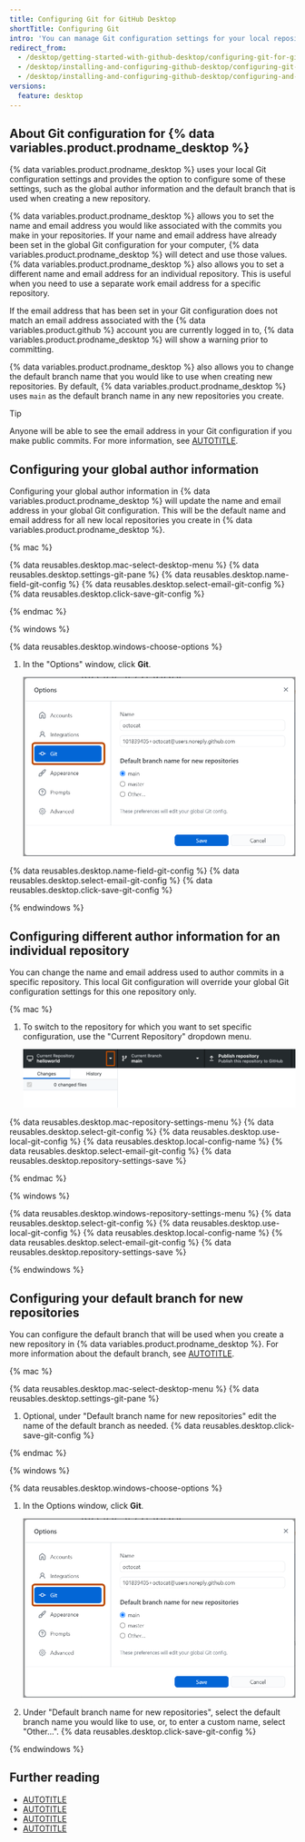 ```yaml
---
title: Configuring Git for GitHub Desktop
shortTitle: Configuring Git
intro: 'You can manage Git configuration settings for your local repositories with {% data variables.product.prodname_desktop %}.'
redirect_from:
  - /desktop/getting-started-with-github-desktop/configuring-git-for-github-desktop
  - /desktop/installing-and-configuring-github-desktop/configuring-git-for-github-desktop
  - /desktop/installing-and-configuring-github-desktop/configuring-and-customizing-github-desktop/configuring-git-for-github-desktop
versions:
  feature: desktop
---
```

## About Git configuration for {% data variables.product.prodname_desktop %}

{% data variables.product.prodname_desktop %} uses your local Git configuration settings and provides the option to configure some of these settings, such as the global author information and the default branch that is used when creating a new repository.

{% data variables.product.prodname_desktop %} allows you to set the name and email address you would like associated with the commits you make in your repositories. If your name and email address have already been set in the global Git configuration for your computer, {% data variables.product.prodname_desktop %} will detect and use those values. {% data variables.product.prodname_desktop %} also allows you to set a different name and email address for an individual repository. This is useful when you need to use a separate work email address for a specific repository.

If the email address that has been set in your Git configuration does not match an email address associated with the {% data variables.product.github %} account you are currently logged in to, {% data variables.product.prodname_desktop %} will show a warning prior to committing.

{% data variables.product.prodname_desktop %} also allows you to change the default branch name that you would like to use when creating new repositories. By default, {% data variables.product.prodname_desktop %} uses `main` as the default branch name in any new repositories you create.

> [!TIP]
> Anyone will be able to see the email address in your Git configuration if you make public commits. For more information, see [AUTOTITLE](/account-and-profile/setting-up-and-managing-your-personal-account-on-github/managing-email-preferences/setting-your-commit-email-address).

## Configuring your global author information

Configuring your global author information in {% data variables.product.prodname_desktop %} will update the name and email address in your global Git configuration. This will be the default name and email address for all new local repositories you create in {% data variables.product.prodname_desktop %}.

{% mac %}

{% data reusables.desktop.mac-select-desktop-menu %}
{% data reusables.desktop.settings-git-pane %}
{% data reusables.desktop.name-field-git-config %}
{% data reusables.desktop.select-email-git-config %}
{% data reusables.desktop.click-save-git-config %}

{% endmac %}

{% windows %}

{% data reusables.desktop.windows-choose-options %}
1. In the "Options" window, click **Git**.

   ![Screenshot of the "Git" pane in the "Options" window. In the left sidebar, an option labeled "Git" is highlighted in blue and outlined in orange.](/assets/images/help/desktop/windows-select-git-pane.png)

{% data reusables.desktop.name-field-git-config %}
{% data reusables.desktop.select-email-git-config %}
{% data reusables.desktop.click-save-git-config %}

{% endwindows %}

## Configuring different author information for an individual repository

You can change the name and email address used to author commits in a specific repository. This local Git configuration will override your global Git configuration settings for this one repository only.

{% mac %}

1. To switch to the repository for which you want to set specific configuration, use the "Current Repository" dropdown menu.

   ![Screenshot of the repository bar in GitHub Desktop. Next to "Current Repository", a dropdown icon is highlighted with an orange outline.](/assets/images/help/desktop/current-repo-dropdown.png)

{% data reusables.desktop.mac-repository-settings-menu %}
{% data reusables.desktop.select-git-config %}
{% data reusables.desktop.use-local-git-config %}
{% data reusables.desktop.local-config-name %}
{% data reusables.desktop.select-email-git-config %}
{% data reusables.desktop.repository-settings-save %}

{% endmac %}

{% windows %}

{% data reusables.desktop.windows-repository-settings-menu %}
{% data reusables.desktop.select-git-config %}
{% data reusables.desktop.use-local-git-config %}
{% data reusables.desktop.local-config-name %}
{% data reusables.desktop.select-email-git-config %}
{% data reusables.desktop.repository-settings-save %}

{% endwindows %}

## Configuring your default branch for new repositories

You can configure the default branch that will be used when you create a new repository in {% data variables.product.prodname_desktop %}. For more information about the default branch, see [AUTOTITLE](/pull-requests/collaborating-with-pull-requests/proposing-changes-to-your-work-with-pull-requests/about-branches#about-the-default-branch).

{% mac %}

{% data reusables.desktop.mac-select-desktop-menu %}
{% data reusables.desktop.settings-git-pane %}
1. Optional, under "Default branch name for new repositories" edit the name of the default branch as needed.
{% data reusables.desktop.click-save-git-config %}

{% endmac %}

{% windows %}

{% data reusables.desktop.windows-choose-options %}
1. In the Options window, click **Git**.

   ![Screenshot of the "Git" pane in the "Options" window. In the left sidebar, an option labeled "Git" is highlighted in blue and outlined in orange.](/assets/images/help/desktop/windows-select-git-pane.png)

1. Under "Default branch name for new repositories", select the default branch name you would like to use, or, to enter a custom name, select "Other...".
{% data reusables.desktop.click-save-git-config %}

{% endwindows %}

## Further reading

* [AUTOTITLE](/account-and-profile/setting-up-and-managing-your-personal-account-on-github/managing-email-preferences/adding-an-email-address-to-your-github-account)
* [AUTOTITLE](/account-and-profile/setting-up-and-managing-your-personal-account-on-github/managing-email-preferences/setting-your-commit-email-address)
* [AUTOTITLE](/pull-requests/collaborating-with-pull-requests/proposing-changes-to-your-work-with-pull-requests/about-branches)
* [AUTOTITLE](/get-started/getting-started-with-git)
